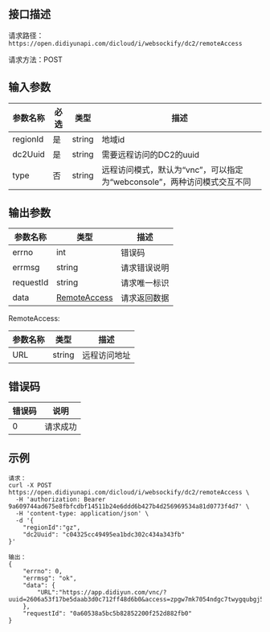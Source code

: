 ## 接口描述
请求路径：`https://open.didiyunapi.com/dicloud/i/websockify/dc2/remoteAccess`

请求方法：POST
## 输入参数
|参数名称 | 必选 | 类型 | 描述|
|--------|-----|-----|-----|
| regionId | 是 | string | 地域id |
| dc2Uuid | 是 | string | 需要远程访问的DC2的uuid |
| type | 否 | string | 远程访问模式，默认为“vnc”，可以指定为“webconsole”，两种访问模式交互不同 |

## 输出参数
|参数名称  | 类型 | 描述 |
|--------|-----|-----|
|errno | int  |错误码 |
|errmsg|string|请求错误说明   |
|requestId |string|请求唯一标识 |
|data | [RemoteAccess](#RemoteAccess)   | 请求返回数据| 

<span id="RemoteAccess"></span>
RemoteAccess:

| 参数名称 | 类型 | 描述 |
|--------|-----|-----|
| URL | string  | 远程访问地址 |

## 错误码
|错误码 | 说明    |
|------|--------|
| 0    | 请求成功  |

## 示例

```
请求：
curl -X POST https://open.didiyunapi.com/dicloud/i/websockify/dc2/remoteAccess \
  -H 'authorization: Bearer 9a609744ad675e8fbfcdbf14511b24e6ddd6b427b4d256969534a81d0773f4d7' \
  -H 'content-type: application/json' \
  -d '{
	"regionId":"gz",
	"dc2Uuid": "c04325cc49495ea1bdc302c434a343fb"
}'

输出：
{
	"errno": 0,
	"errmsg": "ok",
	"data": {
		"URL":"https://app.didiyun.com/vnc/?uuid=2606a53f17be5daab3d0c712ff48d6b0&access=zpgw7mk7054ndgc7twygqubgj5xr5sto"
	},
	"requestId": "0a60538a5bc5b82852200f252d882fb0"
}
```
